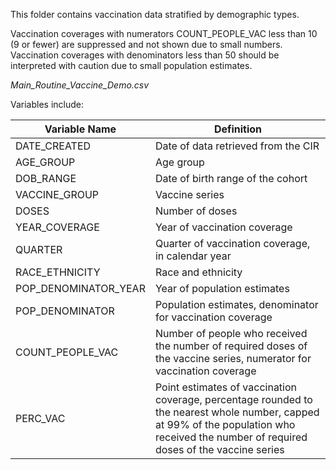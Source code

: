 This folder contains vaccination data stratified by demographic types. 

Vaccination coverages with numerators COUNT_PEOPLE_VAC less than 10 (9 or fewer) are suppressed and not shown due to small numbers. Vaccination coverages with denominators less than 50 should be interpreted with caution due to small population estimates. 

*Main_Routine_Vaccine_Demo.csv*

Variables include: 

|Variable Name | Definition |
|---|---|
DATE_CREATED | Date of data retrieved from the CIR
AGE_GROUP |Age group 
DOB_RANGE |Date of birth range of the cohort 
VACCINE_GROUP |Vaccine series 
DOSES |Number of doses 
YEAR_COVERAGE |Year of vaccination coverage  
QUARTER |Quarter of vaccination coverage, in calendar year
RACE_ETHNICITY |Race and ethnicity 
POP_DENOMINATOR_YEAR |Year of population estimates 
POP_DENOMINATOR |Population estimates, denominator for vaccination coverage 
COUNT_PEOPLE_VAC |Number of people who received the number of required doses of the vaccine series, numerator for vaccination coverage 
PERC_VAC |Point estimates of vaccination coverage, percentage rounded to the nearest whole number, capped at 99% of the population who received the number of required doses of the vaccine series
